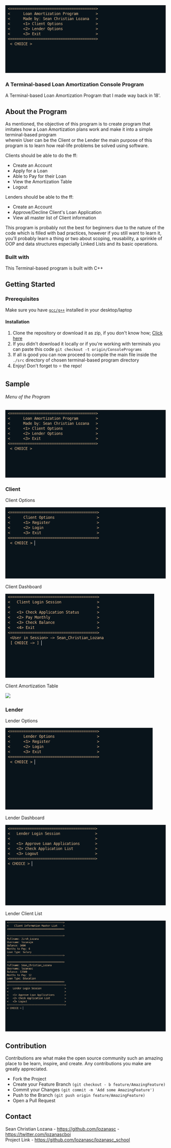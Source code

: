 <img src="assets/menu.png"/>
<br/>
<h3>
A Terminal-based Loan Amortization Console Program
</h3>
A Terminal-based Loan Amortization Program that I made way back in 18'.

## About the Program
As mentioned, the objective of this program is to create program that imitates how a Loan Amortization plans work and make it into a simple terminal-based program  
wherein User can be the Client or the Lender the main purpose of this program is to learn how real-life problems be solved using software.

Clients should be able to do the ff:
* Create an Account
* Apply for a Loan
* Able to Pay for their Loan
* View the Amortization Table
* Logout

Lenders should be able to the ff:
* Create an Account
* Approve/Decline Client's Loan Application
* View all master list of Client information

This program is probably not the best for beginners due to the nature of the code which is filled with bad practices, however if you still want to learn it, you'll probably learn a thing or two about scoping, reusability, a sprinkle of OOP and data structures especially Linked Lists and its basic operations.

### Built with
This Terminal-based program is built with C++

## Getting Started
### Prerequisites
Make sure you have <a href="https://gcc.gnu.org/install/">`gcc/g++`</a> installed in your desktop/laptop
#### Installation
  1. Clone the repository or download it as zip, if you don't know how; <a href = "https://www.howtogeek.com/451360/how-to-clone-a-github-repository/">Click here</a>
  2. If you didn't download it locally or if you're working with terminals you can paste this code `git checkout -t origin/ConsolePrograms`
  3. If all is good you can now proceed to compile the main file inside the `./src` directory of chosen terminal-based program directory
  4. Enjoy! Don't forget to ⭐ the repo!


  ## Sample

  ###### Menu of the Program
  <img src="assets/menu.png"/>


  ### Client
  
  Client Options

  <img src="assets/client_options.png"/>  

  Client Dashboard

  <img src="assets/client_dashboard.png"/>
  
  Client Amortization Table
  
  <img src="assets/client_amortization_table.png"/>
  
  

  ### Lender
  
  Lender Options
  
  <img src="assets/lender_options.png"/>
  
  Lender Dashboard
  
  <img src="assets/lender_dashboard.png"/>
  
  Lender Client List
  
  <img src="assets/lender_getclient_sample.png"/>


  ## Contribution
Contributions are what make the open source community such an amazing place to be learn, inspire, and create. Any contributions you make are greatly appreciated.

* Fork the Project
* Create your Feature Branch `(git checkout - b feature/AmazingFeature)`
* Commit your Changes `(git commit -m 'Add some AmazingFeature')`
* Push to the Branch `(git push origin feature/AmazingFeature)`
* Open a Pull Request

## Contact
Sean Christian Lozana - https://github.com/lozanasc - https://twitter.com/lozanascboi  
Project Link - https://github.com/lozanasc/lozanasc_school
